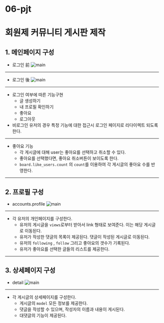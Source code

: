 # 06-pjt
# 회원제 커뮤니티 게시판 제작

## 1. 메인페이지 구성
+ 로그인 前
![main](static/readmeimages/index03.png)
---
+ 로그인 後
![main](static/readmeimages/index02.png)
---
+ 로그인 여부에 따른 기능구현
    + 글 생성하기
    + 내 프로필 확인하기 
    + 좋아요
    + 로그아웃
+ 비로그인 유저의 경우 특정 기능에 대한 접근시 로그인 페이지로 리다이렉트 되도록한다.
---
+ 좋아요 기능
  + 각 게시글에 대해 user는 좋아요를 선택하고 취소할 수 있다.
  + 좋아요를 선택했다면, 좋아요 취소버튼이 보이도록 한다.
  + `board.like_users.count` 의 `count`를 이용하여 각 게시글의 좋아요 수를 반영한다.
---
## 2. 프로필 구성
+ accounts.profile
![main](static/readmeimages/profile.png)
---
+ 각 유저의 개인페이지를 구성한다.
  + 유저의 게시글을 `views`로부터 받아서 link 형태로 보여준다. 이는 해당 게시글로 이동된다.
  + 유저가 작성한 댓글의 목록이 제공된다. 댓글이 작성된 게시글로 이동된다.
  + 유저의 `following` , `follow` 그리고 좋아요의 갯수가 기록된다.
  + 유저가 좋아요를 선택한 글들의 리스트를 제공한다.

---

## 3. 상세페이지 구성
+ detail
![main](static/readmeimages/detail01.png)
---
+ 각 게시글의 상세페이지를 구성한다.
  + 게시글의 `model` 모든 정보를 제공한다.
  + 댓글을 작성할 수 있으며, 작성자의 이름과 내용이 게시된다.
  + 대댓글의 기능이 제공된다.